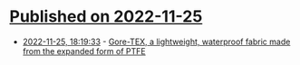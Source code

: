 # [Published on 2022-11-25](index.md)

* [2022-11-25, 18:19:33](https://news.ycombinator.com/item?id=33745254) - [Gore-TEX, a lightweight, waterproof fabric made from the expanded form of PTFE](https://www.sciencehistory.org/historical-profile/robert-w-gore)
